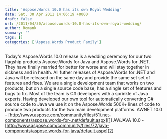 ```yaml
---
title: 'Aspose.Words 10.0 has its own Royal Wedding'
date: Sat, 30 Apr 2011 14:06:19 +0000
draft: false
url: /2011/04/30/aspose.words-10.0-has-its-own-royal-wedding/
author: Romank
summary: ''
tags: []
categories: ['Aspose.Words Product Family']
---
```


Today's Aspose.Words 10.0 release is a wedding ceremony for our two flagship products Aspose.Words for Java and Aspose.Words for .NET. They have finally married for better for worse and will stay together in sickness and in health. All futher releases of Aspose.Words for .NET and Java will be released on the same day and provide the same set set of features and fixes. We are a single development team that works on two products, but on a single source code base, has a single set of features and bugs to fix. Most of the team is C# developers with a sprinkle of Java experts. Having developed our own tool for automatically converting C# source code to Java we use it on the Aspose.Words 500K+ lines of code to produce two products for the two main development platforms. AWNET 10.0 - [http://www.aspose.com/community/files/51/.net-components/aspose.words-for-.net/default.aspx][1] AWJAVA 10.0 - [http://www.aspose.com/community/files/72/java-components/aspose.words-for-java/default.aspx][2]




[1]: http://www.aspose.com/community/files/51/.net-components/aspose.words-for-.net/default.aspx
[2]: http://www.aspose.com/community/files/72/java-components/aspose.words-for-java/default.aspx




